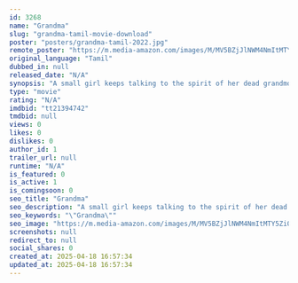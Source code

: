 ```yaml
---
id: 3268
name: "Grandma"
slug: "grandma-tamil-movie-download"
poster: "posters/grandma-tamil-2022.jpg"
remote_poster: "https://m.media-amazon.com/images/M/MV5BZjJlNWM4NmItMTY5Zi00MmIyLThhYjUtMDNhMzBhMTJmMDliXkEyXkFqcGdeQXVyMTM1NTM4MzQx._V1_SX300.jpg"
original_language: "Tamil"
dubbed_in: null
released_date: "N/A"
synopsis: "A small girl keeps talking to the spirit of her dead grandmother. When her private tutor finds out about this, she sets out to help the girl and the spirit."
type: "movie"
rating: "N/A"
imdbid: "tt21394742"
tmdbid: null
views: 0
likes: 0
dislikes: 0
author_id: 1
trailer_url: null
runtime: "N/A"
is_featured: 0
is_active: 1
is_comingsoon: 0
seo_title: "Grandma"
seo_description: "A small girl keeps talking to the spirit of her dead grandmother. When her private tutor finds out about this, she sets out to help the girl and the spirit."
seo_keywords: "\"Grandma\""
seo_image: "https://m.media-amazon.com/images/M/MV5BZjJlNWM4NmItMTY5Zi00MmIyLThhYjUtMDNhMzBhMTJmMDliXkEyXkFqcGdeQXVyMTM1NTM4MzQx._V1_SX300.jpg"
screenshots: null
redirect_to: null
social_shares: 0
created_at: 2025-04-18 16:57:34
updated_at: 2025-04-18 16:57:34
---
```



